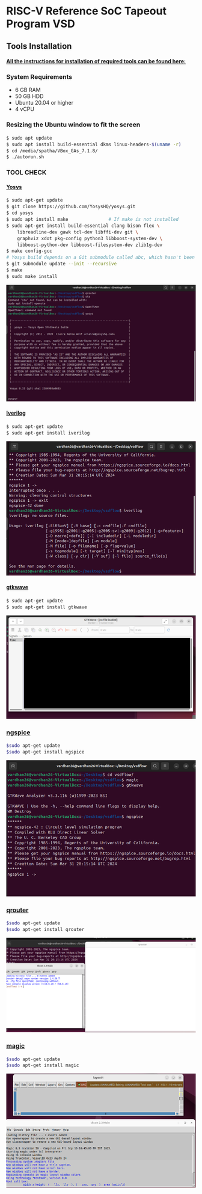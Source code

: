 
# RISC-V Reference SoC Tapeout Program VSD

## Tools Installation

#### <ins>All the instructions for installation of required tools can be found here:</ins>

### **System Requirements**
- 6 GB RAM
- 50 GB HDD
- Ubuntu 20.04 or higher
- 4 vCPU

### **Resizing the Ubuntu window to fit the screen**
```bash
$ sudo apt update
$ sudo apt install build-essential dkms linux-headers-$(uname -r)
$ cd /media/spatha/VBox_GAs_7.1.8/
$ ./autorun.sh
```

### **TOOL CHECK**

#### <ins>**Yosys**</ins>
```bash
$ sudo apt-get update
$ git clone https://github.com/YosysHQ/yosys.git
$ cd yosys
$ sudo apt install make               # If make is not installed
$ sudo apt-get install build-essential clang bison flex \
    libreadline-dev gawk tcl-dev libffi-dev git \
    graphviz xdot pkg-config python3 libboost-system-dev \
    libboost-python-dev libboost-filesystem-dev zlib1g-dev
$ make config-gcc
# Yosys build depends on a Git submodule called abc, which hasn't been initialized yet. You need to run the following command before running make
$ git submodule update --init --recursive
$ make 
$ sudo make install
```
![Alt Text](yosys1.png)

#### <ins>**Iverilog**</ins>
```bash
$ sudo apt-get update
$ sudo apt-get install iverilog
```
![Alt Text](iverilog1.png)

#### <ins>**gtkwave**</ins>
```bash
$ sudo apt-get update
$ sudo apt-get install gtkwave
```
![Alt Text](gtkwave1.png)

### <ins>**ngspice**</ins>
```bash
$sudo apt-get update
$sudo apt-get install ngspice
```
![Alt Text](ngspice1.png)

### <ins>**qrouter**</ins>
```bash
$sudo apt-get update
$sudo apt-get install qrouter
```
![Alt Text](qrouter1.png)

### <ins>**magic**</ins>
```bash
$sudo apt-get update
$sudo apt-get install magic
```
![Alt Text](magic.png)
